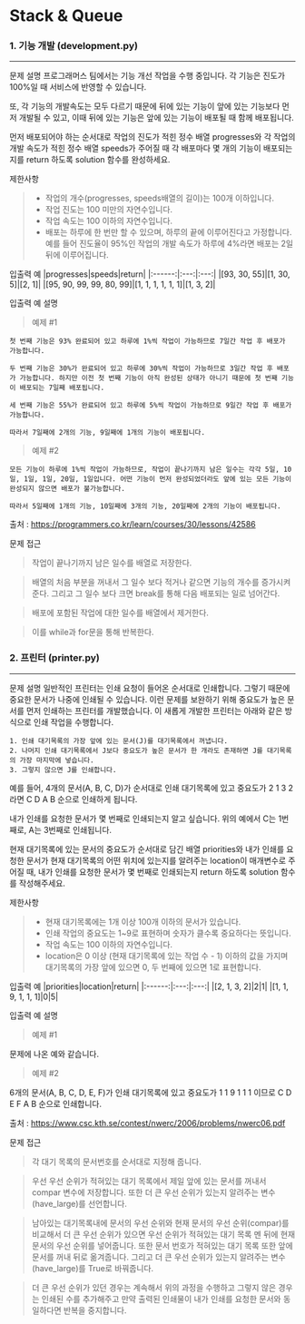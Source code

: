 # Stack & Queue
### 1. 기능 개발 (development.py)
---
문제 설명
프로그래머스 팀에서는 기능 개선 작업을 수행 중입니다. 각 기능은 진도가 100%일 때 서비스에 반영할 수 있습니다.

또, 각 기능의 개발속도는 모두 다르기 때문에 뒤에 있는 기능이 앞에 있는 기능보다 먼저 개발될 수 있고, 이때 뒤에 있는 기능은 앞에 있는 기능이 배포될 때 함께 배포됩니다.

먼저 배포되어야 하는 순서대로 작업의 진도가 적힌 정수 배열 progresses와 각 작업의 개발 속도가 적힌 정수 배열 speeds가 주어질 때 각 배포마다 몇 개의 기능이 배포되는지를 return 하도록 solution 함수를 완성하세요.

제한사항
> * 작업의 개수(progresses, speeds배열의 길이)는 100개 이하입니다.
> * 작업 진도는 100 미만의 자연수입니다.
> * 작업 속도는 100 이하의 자연수입니다.
> * 배포는 하루에 한 번만 할 수 있으며, 하루의 끝에 이루어진다고 가정합니다. 예를 들어 진도율이 95%인 작업의 개발 속도가 하루에 4%라면 배포는 2일 뒤에 이루어집니다.

입출력 예
|progresses|speeds|return|
|:------:|:---:|:---:|
|[93, 30, 55]|[1, 30, 5]|[2, 1]|
|[95, 90, 99, 99, 80, 99]|[1, 1, 1, 1, 1, 1]|[1, 3, 2]|

입출력 예 설명

>예제 #1

    첫 번째 기능은 93% 완료되어 있고 하루에 1%씩 작업이 가능하므로 7일간 작업 후 배포가 가능합니다.

    두 번째 기능은 30%가 완료되어 있고 하루에 30%씩 작업이 가능하므로 3일간 작업 후 배포가 가능합니다. 하지만 이전 첫 번째 기능이 아직 완성된 상태가 아니기 때문에 첫 번째 기능이 배포되는 7일째 배포됩니다.

    세 번째 기능은 55%가 완료되어 있고 하루에 5%씩 작업이 가능하므로 9일간 작업 후 배포가 가능합니다.

    따라서 7일째에 2개의 기능, 9일째에 1개의 기능이 배포됩니다.

>예제 #2

    모든 기능이 하루에 1%씩 작업이 가능하므로, 작업이 끝나기까지 남은 일수는 각각 5일, 10일, 1일, 1일, 20일, 1일입니다. 어떤 기능이 먼저 완성되었더라도 앞에 있는 모든 기능이 완성되지 않으면 배포가 불가능합니다.

    따라서 5일째에 1개의 기능, 10일째에 3개의 기능, 20일째에 2개의 기능이 배포됩니다.

출처 : https://programmers.co.kr/learn/courses/30/lessons/42586

문제 접근
>작업이 끝나기까지 남은 일수를 배열로 저장한다.

>배열의 처음 부분을 꺼내서 그 일수 보다 적거나 같으면 기능의 개수를 증가시켜 준다. 그리고 그 일수 보다 크면 break를 통해 다음 배포되는 일로 넘어간다.

>배포에 포함된 작업에 대한 일수를 배열에서 제거한다.

>이를 while과 for문을 통해 반복한다.


### 2. 프린터 (printer.py)
---
문제 설명
일반적인 프린터는 인쇄 요청이 들어온 순서대로 인쇄합니다. 그렇기 때문에 중요한 문서가 나중에 인쇄될 수 있습니다. 이런 문제를 보완하기 위해 중요도가 높은 문서를 먼저 인쇄하는 프린터를 개발했습니다. 이 새롭게 개발한 프린터는 아래와 같은 방식으로 인쇄 작업을 수행합니다.

    1. 인쇄 대기목록의 가장 앞에 있는 문서(J)를 대기목록에서 꺼냅니다.
    2. 나머지 인쇄 대기목록에서 J보다 중요도가 높은 문서가 한 개라도 존재하면 J를 대기목록의 가장 마지막에 넣습니다.
    3. 그렇지 않으면 J를 인쇄합니다.

예를 들어, 4개의 문서(A, B, C, D)가 순서대로 인쇄 대기목록에 있고 중요도가 2 1 3 2 라면 C D A B 순으로 인쇄하게 됩니다.

내가 인쇄를 요청한 문서가 몇 번째로 인쇄되는지 알고 싶습니다. 위의 예에서 C는 1번째로, A는 3번째로 인쇄됩니다.

현재 대기목록에 있는 문서의 중요도가 순서대로 담긴 배열 priorities와 내가 인쇄를 요청한 문서가 현재 대기목록의 어떤 위치에 있는지를 알려주는 location이 매개변수로 주어질 때, 내가 인쇄를 요청한 문서가 몇 번째로 인쇄되는지 return 하도록 solution 함수를 작성해주세요.

제한사항
> * 현재 대기목록에는 1개 이상 100개 이하의 문서가 있습니다.
> * 인쇄 작업의 중요도는 1~9로 표현하며 숫자가 클수록 중요하다는 뜻입니다.
> * 작업 속도는 100 이하의 자연수입니다.
> * location은 0 이상 (현재 대기목록에 있는 작업 수 - 1) 이하의 값을 가지며 대기목록의 가장 앞에 있으면 0, 두 번째에 있으면 1로 표현합니다.

입출력 예
|priorities|location|return|
|:------:|:---:|:---:|
|[2, 1, 3, 2]|2|1|
|[1, 1, 9, 1, 1, 1]|0|5|

입출력 예 설명

>예제 #1

문제에 나온 예와 같습니다.

>예제 #2

6개의 문서(A, B, C, D, E, F)가 인쇄 대기목록에 있고 중요도가 1 1 9 1 1 1 이므로 C D E F A B 순으로 인쇄합니다.

출처 : https://www.csc.kth.se/contest/nwerc/2006/problems/nwerc06.pdf

문제 접근
>각 대기 목록의 문서번호를 순서대로 지정해 줍니다.

>우선 우선 순위가 적혀있는 대기 목록에서 제일 앞에 있는 문서를 꺼내서 compar 변수에 저장합니다. 또한 더 큰 우선 순위가 있는지 알려주는 변수 (have_large)를 선언합니다.

>남아있는 대기목록내에 문서의 우선 순위와 현재 문서의 우선 순위(compar)를 비교해서 더 큰 우선 순위가 있으면 우선 순위가 적혀있는 대기 목록 멘 뒤에 현재 문서의 우선 순위를 넣어줍니다. 또한 문서 번호가 적혀있는 대기 목록 또한 앞에 문서를 꺼내 뒤로 옮겨줍니다. 그리고 더 큰 우선 순위가 있는지 알려주는 변수 (have_large)를 True로 바꿔줍니다. 

>더 큰 우선 순위가 있던 경우는 계속해서 위의 과정을 수행하고 그렇지 않은 경우는 인쇄된 수를 추가해주고 만약 출력된 인쇄물이 내가 인쇄를 요청한 문서와 동일하다면 반복을 중지합니다.
